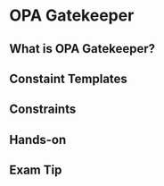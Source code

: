 # OPA Gatekeeper

## What is OPA Gatekeeper?

## Constaint Templates

## Constraints

## Hands-on

## Exam Tip
